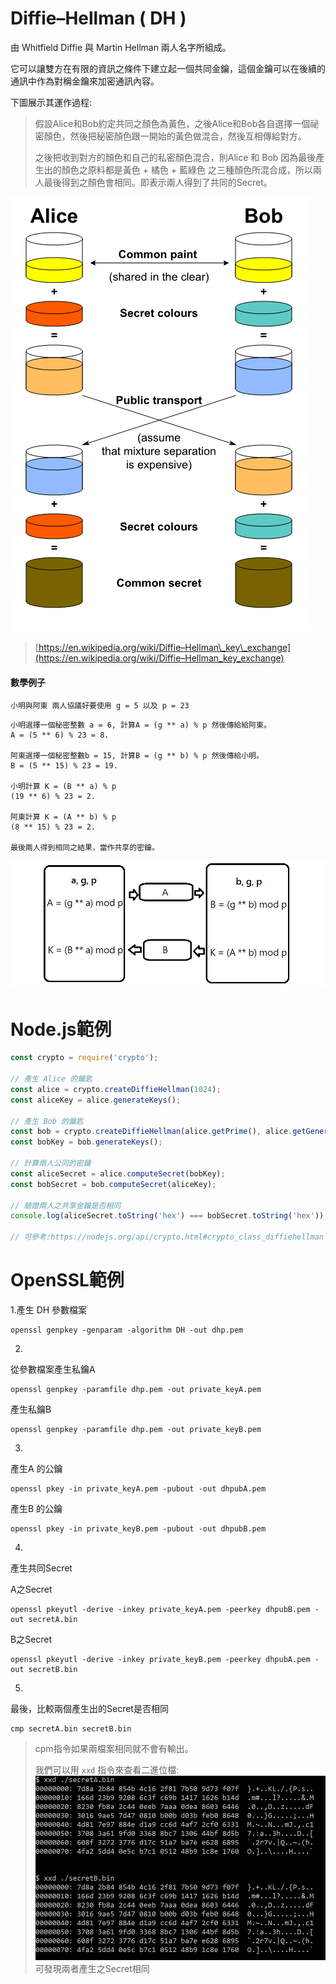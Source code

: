 # Diffie–Hellman \( DH \)

由 Whitfield Diffie 與 Martin Hellman 兩人名字所組成。

它可以讓雙方在有限的資訊之條件下建立起一個共同金鑰，這個金鑰可以在後續的通訊中作為對稱金鑰來加密通訊內容。

下圖展示其運作過程:

> 假設Alice和Bob約定共同之顏色為黃色，之後Alice和Bob各自選擇一個祕密顏色，然後把秘密顏色跟一開始的黃色做混合，然後互相傳給對方。
>
> 之後把收到對方的顏色和自己的私密顏色混合，則Alice 和 Bob 因為最後產生出的顏色之原料都是黃色 + 橘色 + 藍綠色 之三種顏色所混合成，所以兩人最後得到之顏色會相同。即表示兩人得到了共同的Secret。

![](/assets/80.png)

> [https://en.wikipedia.org/wiki/Diffie–Hellman\_key\_exchange](https://en.wikipedia.org/wiki/Diffie–Hellman_key_exchange)

#### 數學例子

```
小明與阿東 兩人協議好要使用 g = 5 以及 p = 23
```

```
小明選擇一個秘密整數 a = 6, 計算A = (g ** a) % p 然後傳給給阿東。
A = (5 ** 6) % 23 = 8.

阿東選擇一個秘密整數b = 15, 計算B = (g ** b) % p 然後傳給小明。
B = (5 ** 15) % 23 = 19.

小明計算 K = (B ** a) % p
(19 ** 6) % 23 = 2.

阿東計算 K = (A ** b) % p
(8 ** 15) % 23 = 2.

最後兩人得到相同之結果，當作共享的密鑰。
```

![](/assets/8342.png)

# Node.js範例

```js
const crypto = require('crypto');

// 產生 Alice 的鑰匙
const alice = crypto.createDiffieHellman(1024);
const aliceKey = alice.generateKeys();

// 產生 Bob 的鑰匙
const bob = crypto.createDiffieHellman(alice.getPrime(), alice.getGenerator());
const bobKey = bob.generateKeys();

// 計算兩人公同的密鑰
const aliceSecret = alice.computeSecret(bobKey);
const bobSecret = bob.computeSecret(aliceKey);

// 驗證兩人之共享金鑰是否相同
console.log(aliceSecret.toString('hex') === bobSecret.toString('hex'));

// 可參考:https://nodejs.org/api/crypto.html#crypto_class_diffiehellman
```

# OpenSSL範例

1.產生 DH 參數檔案

```
openssl genpkey -genparam -algorithm DH -out dhp.pem
```

2.

從參數檔案產生私鑰A

```
openssl genpkey -paramfile dhp.pem -out private_keyA.pem
```

產生私鑰B

```
openssl genpkey -paramfile dhp.pem -out private_keyB.pem
```

3.

產生A 的公鑰

```
openssl pkey -in private_keyA.pem -pubout -out dhpubA.pem
```

產生B 的公鑰

```
openssl pkey -in private_keyB.pem -pubout -out dhpubB.pem
```

4.

產生共同Secret

A之Secret

```
openssl pkeyutl -derive -inkey private_keyA.pem -peerkey dhpubB.pem -out secretA.bin
```

B之Secret

```
openssl pkeyutl -derive -inkey private_keyB.pem -peerkey dhpubA.pem -out secretB.bin
```

5.

最後，比較兩個產生出的Secret是否相同

```
cmp secretA.bin secretB.bin
```

> cpm指令如果兩檔案相同就不會有輸出。
>
> 我們可以用 `xxd` 指令來查看二進位檔:![](/assets/93.png)可發現兩者產生之Secret相同



